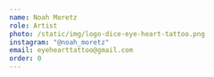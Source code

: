 ```yaml
---
name: Noah Moretz
role: Artist
photo: /static/img/logo-dice-eye-heart-tattoo.png
instagram: "@noah_moretz"
email: eyehearttattoo@gmail.com
order: 0
---
```


